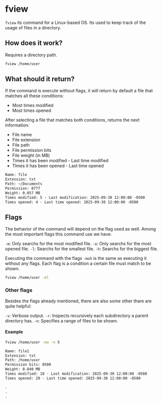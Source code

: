 # fview

`fview` its command for a Linux-based OS.
Its used to keep track of the usage of files in a directory.

## How does it work?

Requires a directory path.

```bash
fview /home/user
```

## What should it return?

If the command is execute without flags, it will return by default a file that matches all these conditions:

- Most times modified
- Most times opened

After selecting a file that matches both conditions, returns the next information:

- File name
- File extension
- File path
- File permission bits
- File weight (in MB)
- Times it has been modified \- Last time modified
- TImes it has been opened \- Last time opened

```txt
Name: file
Extension: txt
Path: ~/Documents
Permission: 0777
Weight: 0.057 MB
Times modified: 5 - Last modification: 2025-09-30 12:00:00 -0500
Times opened: 4 - Last time opened: 2025-09-30 12:00:00 -0500
```

## Flags

The behavior of the command will depend on the flag used as well.
Among the most important flags this command use we have:

`-m`: Only searchs for the most modified file.
`-o`: Only searchs for the most opened file.
`-l`: Searchs for the smallest file.
`-h`: Searchs for the biggest file.

Executing the command with the flags `-moh` is the same as executing it without any flags.
Each flag is a condition a certain file must match to be shown.

```bash
fview /home/user -ml
```

### Other flags

Besides the flags already mentioned, there are also some other thare are quite helpful:

`-v`: Verbose output.
`-r`: Inspects recursively each subdirectory a parent directory has.
`-n`: Specifies a range of files to be shown.

#### Example

```bash
fview /home/user -mo -n 5
```

```txt
Name: file1
Extension: txt
Path: /home/user
Permission bits: 0500
Weight: 0.040 MB
Times modified: 10 - Last modification: 2025-09-30 12:00:00 -0500
Times opened: 20 - Last time opened: 2025-09-30 12:00:00 -0500

.
.
.
```
